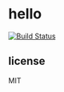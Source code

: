 # hello

[![Build Status](https://travis-ci.org/voipceria/hello.svg?branch=master)](https://travis-ci.org/voipceria/hello)

## license

MIT
